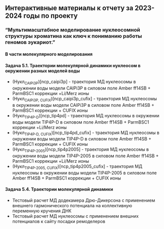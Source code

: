 ##  Интерактивные материалы к отчету за 2023-2024 годы по проекту
### “Мультимасштабное моделирование нуклеосомной структуры хроматина как ключ к пониманию работы геномов эукариот.”

#### В части молекулярного моделирования
#### Задача 5.1. Траектории молекулярной динамики нуклеосом в окружении разных моделей воды 
* (Нукл<sub>CAIPi3P</sub>)[ncp_caipi3p] - траектория МД нуклеосомы в окружении воды модели CAIPi3P в силовом поле Amber ff14SB + ParmBSC1 коррекции +Li/Merz ионы 
* (Нукл<sub>CAIPi3P, CUFIX</sub>)[ncp_caipi3p_cufix] - траектория МД нуклеосомы в окружении воды модели CAIPi3P в силовом поле Amber ff14SB + ParmBSC1 коррекции + CUFIX ионы 
* (Нукл<sub>TIP4P-D</sub>)[ncp_tip4pd] - траектория МД нуклеосомы в окружении воды модели TIP4P-D в силовом поле Amber ff14SB + ParmBSC1 коррекции +Li/Merz ионы 
* (Нукл<sub>TIP4P-D, CUFIX</sub>)[ncp_tip4pd_cufix] - траектория МД нуклеосомы в окружении воды модели TIP4P-D в силовом поле Amber ff14SB + ParmBSC1 коррекции + CUFIX ионы 
* (Нукл<sub>TIP4P-2005</sub>)[ncp_tip4p2005] - траектория МД нуклеосомы в окружении воды модели TIP4P-2005 в силовом поле Amber ff14SB + ParmBSC1 коррекции +Li/Merz ионы 
* (Нукл<sub>TIP4P-2005, CUFIX</sub>)[ncp_tip4p2005_cufix] - траектория МД нуклеосомы в окружении воды модели TIP4P-2005 в силовом поле Amber ff14SB + ParmBSC1 коррекции + CUFIX ионы 

#### Задача 5.4. Траектории молекулярной динамики 
* Тестовый расчет МД додекамера Дрю-Дикерсона с применением внешнего гармонического потенциала на коллективную переменную кручения ДНК 
* Тестовый расчет МД нуклеосомы с применением внешних потенциалов к сайту посадки ремоделеров 
